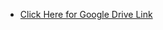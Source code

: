 - [Click Here for Google Drive Link](https://drive.google.com/file/d/14qCRTzZLPewIWis8jbfDMorPC7xLenI-/view?usp=sharing)
